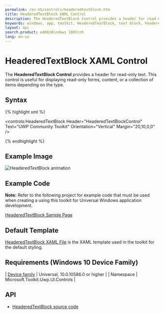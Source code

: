 ```yaml
---
permalink: /en-US/controls/headeredtextblock.htm
title: HeaderedTextBlock XAML Control
description: The HeaderedTextBlock Control provides a header for read-only text, displays forms, content and various item collections
keywords: windows, app, toolkit, HeaderedTextBlock, text block, headered, XAML, XAML Control, HeaderedText, UWP
layout: api
search.product: eADQiWindows 10XVcnh
lang: en-us
---
```


# HeaderedTextBlock XAML Control

The **HeaderedTextBlock Control** provides a header for read-only text. This control is useful for displaying read-only forms, content, or a collection of items depending on the type. 

## Syntax

{% highlight xml %}

<controls:HeaderedTextBlock Header="HeaderedTextBlockControl" 
           Text="UWP Community Toolkit" 
           Orientation="Vertical"
		   Margin="20,10,0,0" />  

{% endhighlight %}

## Example Image

![HeaderedTextBlock animation]({{site.baseurl}}/resources/images/Controls-HeaderedTextBlock.png "HeaderedTextBlock")

## Example Code

**Note:** Refer to the following project for example code that must be used when creating a using this toolkit for Universal Windows application development.

[HeaderedTextBlock Sample Page](https://github.com/Microsoft/UWPCommunityToolkit/tree/master/Microsoft.Toolkit.Uwp.SampleApp/SamplePages/HeaderedTextBlock)

## Default Template

[HeaderedTextBlock XAML File](https://github.com/Microsoft/UWPCommunityToolkit/blob/master/Microsoft.Toolkit.Uwp.UI.Controls/HeaderedTextBlock/HeaderedTextBlock.xaml) is the XAML template used in the toolkit for the default styling.

## Requirements (Windows 10 Device Family)

| [Device family](http://go.microsoft.com/fwlink/p/?LinkID=526370) | Universal, 10.0.10586.0 or higher |
| Namespace | Microsoft.Toolkit.Uwp.UI.Controls |

## API

* [HeaderedTextBlock source code](https://github.com/Microsoft/UWPCommunityToolkit/tree/master/Microsoft.Toolkit.Uwp.UI.Controls/HeaderedTextBlock)

